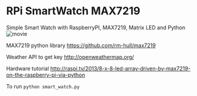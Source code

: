 # RPi SmartWatch MAX7219
Simple Smart Watch with RaspberryPI, MAX7219, Matrix LED and Python
![movie](https://github.com/jonatasfreitasv/RPi_SmartWatch_MAX7219/blob/master/movie.gif)

MAX7219 python library
https://github.com/rm-hull/max7219

Weather API to get key
http://openweathermap.org/

Hardware tutorial
http://raspi.tv/2013/8-x-8-led-array-driven-by-max7219-on-the-raspberry-pi-via-python

To run `python smart_watch.py`
